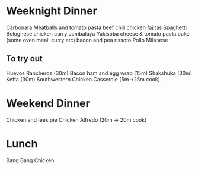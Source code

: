# Weeknight Dinner

Carbonara
Meatballs and tomato pasta
beef chili
chicken fajitas
Spaghetti Bolognese
chicken curry
Jambalaya
Yakisoba
cheese & tomato pasta bake
(some oven meal: curry etc)
bacon and pea rissoto
Pollo Milanese

## To try out

Huevos Rancheros (30m)
Bacon ham and egg wrap (15m)
Shakshuka (30m)
Kefta (30m)
Southwestern Chicken Casserole (5m->25m cook)

# Weekend Dinner

Chicken and leek pie
Chicken Alfredo (20m -> 20m cook)

# Lunch

Bang Bang Chicken